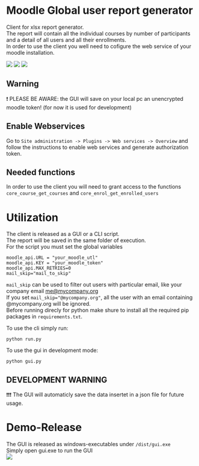 # Moodle Global user report generator
Client for xlsx report generator.  
The report will contain all the individual courses by number of participants and a detail of all users and all their enrollments.  
In order to use the client you well need to cofigure the web service of your moodle installation.  

![](https://img.shields.io/github/stars/nicholas0g/moodle-report-generator.svg) ![](https://img.shields.io/github/forks/nicholas0g/moodle-report-generator.svg) ![](https://img.shields.io/github/tag/nicholas0g/moodle-report-generator.svg)  
## Warning
:exclamation: PLEASE BE AWARE: the GUI will save on your local pc an unencrypted moodle token! (for now it is used for development)
## Enable Webservices
Go to `Site administration -> Plugins -> Web services -> Overview` and follow the instructions to enable web services and generate authorization token. 
## Needed functions
In order to use the client you will need to grant access to the functions `core_course_get_courses` and `core_enrol_get_enrolled_users`

# Utilization
The client is released as a GUI or a CLI script.  
The report will be saved in the same folder of execution.  
For the script you must set the global variables  
```
moodle_api.URL = "your_moodle_utl"
moodle_api.KEY = "your_moodle_token"
moodle_api.MAX_RETRIES=0
mail_skip="mail_to_skip"
```
`mail_skip` can be used to filter out users with particular email, like your company email me@mycompany.org  
If you set `mail_skip="@mycompany.org"`, all the user with an email containing @mycompany.org will be ignored.  
Before running direcly for python make shure to install all the required pip packages in `requirements.txt`.  

To use the cli simply run: 
```
python run.py
```
To use the gui in development mode:
```
python gui.py
```
## DEVELOPMENT WARNING
:exclamation::exclamation::exclamation: The GUI will automaticly save the data insertet in a json file for future usage.
# Demo-Release
The GUI is released as windows-executables under `/dist/gui.exe`  
Simply open gui.exe to run the GUI  
![](https://i.ibb.co/Fb3rJrv/moodelgen.png)
